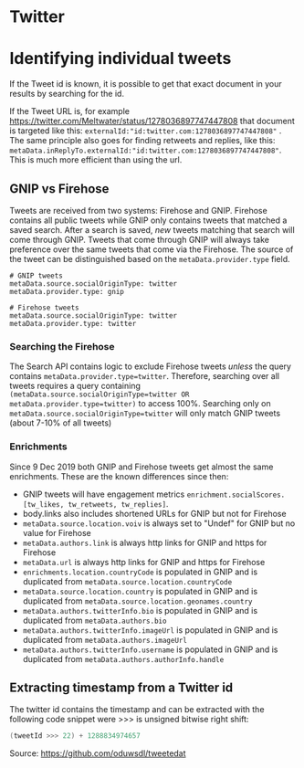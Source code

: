 # Twitter

# Identifying individual tweets

If the Tweet id is known, it is possible to get that exact document in your results by searching for the id.

If the Tweet URL is, for example https://twitter.com/Meltwater/status/1278036897747447808 that document is targeted like this: `externalId:"id:twitter.com:1278036897747447808"` . The same principle also goes for finding retweets and replies, like this: `metaData.inReplyTo.externalId:"id:twitter.com:1278036897747447808"`. This is much more efficient than using the url.

## GNIP vs Firehose

Tweets are received from two systems: Firehose and GNIP. Firehose contains all public tweets while GNIP only contains tweets that matched a saved search. After a search is saved, _new_ tweets matching that search will come through GNIP.
Tweets that come through GNIP will always take preference over the same tweets that come via the Firehose.
The source of the tweet can be distinguished based on the `metaData.provider.type` field.
```
# GNIP tweets
metaData.source.socialOriginType: twitter
metaData.provider.type: gnip

# Firehose tweets
metaData.source.socialOriginType: twitter
metaData.provider.type: twitter
```

### Searching the Firehose
The Search API contains logic to exclude Firehose tweets _unless_ the query contains `metaData.provider.type=twitter`.
Therefore, searching over all tweets requires a query containing `(metaData.source.socialOriginType=twitter OR metaData.provider.type=twitter)` to access 100%. 
Searching only on `metaData.source.socialOriginType=twitter` will only match GNIP tweets (about 7-10% of all tweets) 

### Enrichments
Since 9 Dec 2019 both GNIP and Firehose tweets get almost the same enrichments. These are the known differences since then:

* GNIP tweets will have engagement metrics `enrichment.socialScores.[tw_likes, tw_retweets, tw_replies]`.
* body.links also includes shortened URLs for GNIP but not for Firehose
* `metaData.source.location.voiv` is always set to "Undef" for GNIP but no value for Firehose
* `metaData.authors.link` is always http links for GNIP and https for Firehose
* `metaData.url` is always http links for GNIP and https for Firehose
* `enrichments.location.countryCode` is populated in GNIP and is duplicated from `metaData.source.location.countryCode`
* `metaData.source.location.country` is populated in GNIP and is duplicated from `metaData.source.location.geonames.country`
* `metaData.authors.twitterInfo.bio` is populated in GNIP and is duplicated from `metaData.authors.bio`
* `metaData.authors.twitterInfo.imageUrl` is populated in GNIP and is duplicated from `metaData.authors.imageUrl`
* `metaData.authors.twitterInfo.username` is populated in GNIP and is duplicated from `metaData.authors.authorInfo.handle`

## Extracting timestamp from a Twitter id

The twitter id contains the timestamp and can be extracted with the following code snippet were >>> is unsigned bitwise right shift:

```java
(tweetId >>> 22) + 1288834974657
```

Source: https://github.com/oduwsdl/tweetedat
